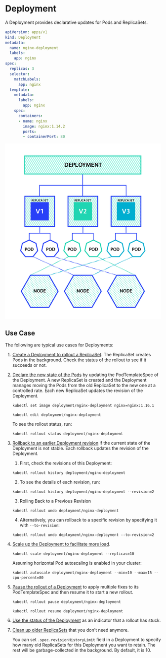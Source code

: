 # Deployment

A Deployment provides declarative updates for Pods and ReplicaSets.

```yaml
apiVersion: apps/v1
kind: Deployment
metadata:
  name: nginx-deployment
  labels:
    app: nginx
spec:
  replicas: 3
  selector:
    matchLabels:
      app: nginx
  template:
    metadata:
      labels:
        app: nginx
    spec:
      containers:
      - name: nginx
        image: nginx:1.14.2
        ports:
        - containerPort: 80
```

![Deployment](./images/deployment.png)

## Use Case

The following are typical use cases for Deployments:

1. [Create a Deployment to rollout a ReplicaSet](https://kubernetes.io/docs/concepts/workloads/controllers/deployment/#creating-a-deployment). The ReplicaSet creates Pods in the background. Check the status of the rollout to see if it succeeds or not.

2. [Declare the new state of the Pods](https://kubernetes.io/docs/concepts/workloads/controllers/deployment/#updating-a-deployment) by updating the PodTemplateSpec of the Deployment. A new ReplicaSet is created and the Deployment manages moving the Pods from the old ReplicaSet to the new one at a controlled rate. Each new ReplicaSet updates the revision of the Deployment.

    ```console
    kubectl set image deployment/nginx-deployment nginx=nginx:1.16.1
    ```
    ```console
    kubectl edit deployment/nginx-deployment
    ```

    To see the rollout status, run:
    ```console
    kubectl rollout status deployment/nginx-deployment
    ```

3. [Rollback to an earlier Deployment revision](https://kubernetes.io/docs/concepts/workloads/controllers/deployment/#rolling-back-a-deployment) if the current state of the Deployment is not stable. Each rollback updates the revision of the Deployment.

    1. First, check the revisions of this Deployment:
    ```console
    kubectl rollout history deployment/nginx-deployment
    ```
    2. To see the details of each revision, run:
    ```console
    kubectl rollout history deployment/nginx-deployment --revision=2
    ```
    3. Rolling Back to a Previous Revision 
    ```console
    kubectl rollout undo deployment/nginx-deployment
    ```
    4. Alternatively, you can rollback to a specific revision by specifying it with `--to-revision`:
    ```console
    kubectl rollout undo deployment/nginx-deployment --to-revision=2
    ```

4. [Scale up the Deployment to facilitate more load](https://kubernetes.io/docs/concepts/workloads/controllers/deployment/#scaling-a-deployment).
    ```console
    kubectl scale deployment/nginx-deployment --replicas=10
    ```

    Assuming horizontal Pod autoscaling is enabled in your cluster:
    ```console
    kubectl autoscale deployment/nginx-deployment --min=10 --max=15 --cpu-percent=80
    ```

5. [Pause the rollout of a Deployment](https://kubernetes.io/docs/concepts/workloads/controllers/deployment/#pausing-and-resuming-a-deployment) to apply multiple fixes to its PodTemplateSpec and then resume it to start a new rollout.

    ```console
    kubectl rollout pause deployment/nginx-deployment
    ```
    ```console
    kubectl rollout resume deployment/nginx-deployment
    ```


6. [Use the status of the Deployment](https://kubernetes.io/docs/concepts/workloads/controllers/deployment/#deployment-status) as an indicator that a rollout has stuck.


7. [Clean up older ReplicaSets](https://kubernetes.io/docs/concepts/workloads/controllers/deployment/#clean-up-policy) that you don't need anymore.

    You can set `.spec.revisionHistoryLimit` field in a Deployment to specify how many old ReplicaSets for this Deployment you want to retain. The rest will be garbage-collected in the background. By default, it is 10.